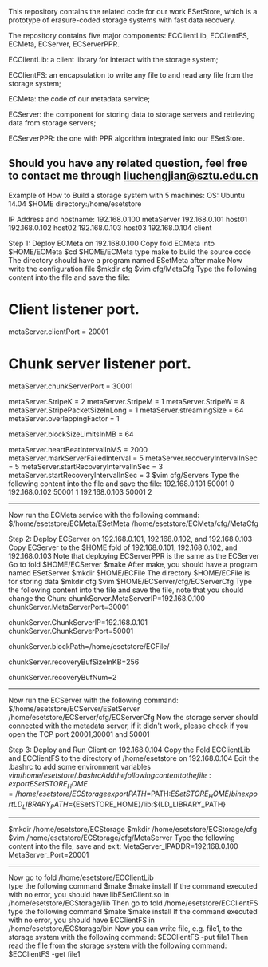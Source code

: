 This repository contains the related code for our work ESetStore, which is a prototype of erasure-coded storage systems with fast data recovery.

The repository contains five major components: ECClientLib, ECClientFS, ECMeta, ECServer, ECServerPPR.

ECClientLib: a client library for interact with the storage system;

ECClientFS: an encapsulation to write any file to and read any file from the storage system;

ECMeta: the code of our metadata service;

ECServer: the component for storing data to storage servers and retrieving data from storage servers;

ECServerPPR: the one with PPR algorithm integrated into our ESetStore.

Should you have any related question, feel free to contact me through liuchengjian@sztu.edu.cn
-------------------------------------------------------------------
Example of How to Build a storage system with 5 machines:
OS: Ubuntu 14.04
$HOME directory:/home/esetstore

IP Address and hostname:
192.168.0.100    metaServer
192.168.0.101    host01
192.168.0.102    host02
192.168.0.103    host03
192.168.0.104    client

Step 1:
Deploy ECMeta on 192.168.0.100
Copy fold ECMeta into $HOME/ECMeta
$cd $HOME/ECMeta
type make to build the source code
The directory should have a program named ESetMeta after make
Now write the configuration file
$mkdir cfg
$vim cfg/MetaCfg
Type the following content into the file and save the file:
# Client listener port.
metaServer.clientPort = 20001

# Chunk server listener port.
metaServer.chunkServerPort = 30001

metaServer.StripeK = 2
metaServer.StripeM = 1
metaServer.StripeW = 8
metaServer.StripePacketSizeInLong = 1
metaServer.streamingSize = 64
metaServer.overlappingFactor = 1

metaServer.blockSizeLimitsInMB = 64

metaServer.heartBeatIntervalInMS = 2000
metaServer.markServerFailedInterval = 5
metaServer.recoveryIntervalInSec = 5
metaServer.startRecoveryIntervalInSec = 3
metaServer.startRecoveryIntervalInSec = 3
$vim cfg/Servers
Type the following content into the file and save the file:
192.168.0.101 50001 0
192.168.0.102 50001 1
192.168.0.103 50001 2

--------------------------
Now run the ECMeta service with the following command:
$/home/esetstore/ECMeta/ESetMeta /home/esetstore/ECMeta/cfg/MetaCfg

Step 2:
Deploy ECServer on 192.168.0.101, 192.168.0.102, and 192.168.0.103
Copy ECServer to the $HOME fold of 192.168.0.101, 192.168.0.102, and 192.168.0.103
Note that deploying ECServerPPR	is the same as the ECServer
Go to fold $HOME/ECServer
$make
After make, you should have a program named ESetServer
$mkdir $HOME/ECFile
The directory $HOME/ECFile is for storing data
$mkdir cfg
$vim $HOME/ECServer/cfg/ECServerCfg
Type the following content into the file and save the file, note that you should change the Chun:
chunkServer.MetaServerIP=192.168.0.100
chunkServer.MetaServerPort=30001

chunkServer.ChunkServerIP=192.168.0.101
chunkServer.ChunkServerPort=50001

chunkServer.blockPath=/home/esetstore/ECFile/

chunkServer.recoveryBufSizeInKB=256

chunkServer.recoveryBufNum=2
__________________________________
Now run the ECServer with the following command:
$/home/esetstore/ECServer/ESetServer /home/esetstore/ECServer/cfg/ECServerCfg
Now the storage server should connected with the metadata server, if it didn't work, please check if you open the TCP port 20001,30001 and 50001

Step 3:
Deploy and Run Client on 192.168.0.104
Copy the Fold ECClientLib and ECClientFS to the directory of /home/esetstore on 192.168.0.104
Edit the .bashrc to add some environment variables
$vim /home/esetstore/.bashrc
Add the following content to the file:
export ESetSTORE_HOME=/home/esetstore/ECStorage
export PATH=$PATH:$ESetSTORE_HOME/bin
export LD_LIBRARY_PATH=${ESetSTORE_HOME}/lib:${LD_LIBRARY_PATH}

______________________________________________________________
$mkdir /home/esetstore/ECStorage
$mkdir /home/esetstore/ECStorage/cfg
$vim /home/esetstore/ECStorage/cfg/MetaServer
Type the following content into the file, save and exit:
MetaServer_IPADDR=192.168.0.100
MetaServer_Port=20001

_____________________________________________________________
Now go to fold /home/esetstore/ECClientLib	
type the following command
$make
$make install
If the command executed with no error, you should have libESetClient.so in /home/esetstore/ECStorage/lib
Then go to fold /home/esetstore/ECClientFS	
type the following command
$make
$make install
If the command executed with no error, you should have ECClientFS in /home/esetstore/ECStorage/bin
Now you can write file, e.g. file1,  to the storage system with the following command:
$ECClientFS -put file1
Then read the file from the storage system with the following command:
$ECClientFS -get file1




